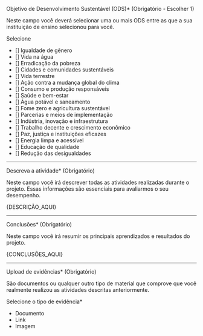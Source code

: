 Objetivo de Desenvolvimento Sustentável (ODS)\* (Obrigatório - Escolher 1)

Neste campo você deverá selecionar uma ou mais ODS entre as que a sua instituição de ensino selecionou para você.

Selecione

- [] Igualdade de gênero
- [] Vida na água
- [] Erradicação da pobreza
- [] Cidades e comunidades sustentáveis
- [] Vida terrestre
- [] Ação contra a mudança global do clima
- [] Consumo e produção responsáveis
- [] Saúde e bem-estar
- [] Água potável e saneamento
- [] Fome zero e agricultura sustentável
- [] Parcerias e meios de implementação
- [] Indústria, inovação e infraestrutura
- [] Trabalho decente e crescimento econômico
- [] Paz, justiça e instituições eficazes
- [] Energia limpa e acessível
- [] Educação de qualidade
- [] Redução das desigualdades

---

Descreva a atividade\* (Obrigatório)

Neste campo você irá descrever todas as atividades realizadas durante o projeto. Essas informações são essenciais para avaliarmos o seu desempenho.

{DESCRIÇÃO_AQUI}

---

Conclusões\* (Obrigatório)

Neste campo você irá resumir os principais aprendizados e resultados do projeto.

{CONCLUSÕES_AQUI}

---

Upload de evidências\* (Obrigatório)

São documentos ou qualquer outro tipo de material que comprove que você realmente realizou as atividades descritas anteriormente.

Selecione o tipo de evidência\*

- Documento
- Link
- Imagem
